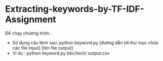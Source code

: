 # Extracting-keywords-by-TF-IDF-Assignment

Để chạy chương trình : 
- Sử dụng câu lệnh sau: python keyword.py [đường dẫn tới thư mục chứa các file input] [tên file output]
- Ví dụ : python keyword.py bbc/tech/ output.csv
